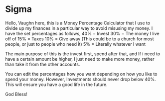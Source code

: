# Sigma
Hello, Vaughn here, this is a Money Percentage Calculator that I use to divide up my finances in a particular way to avoid misusing my money.
I have the set percentages as follows,
40% = Invest
30% = The money I live off of
15% = Taxes
10% = Give away (This could be to a church for most people, or just to people who need it)
5% = Literally whatever I want

The main purpose of this is the invest first, spend after that, and If i need to have a certain amount be higher, 
I just need to make more money, rather than take it from the other accounts.

You can edit the percentages how you want depending on how you like to spend your money. However, Investments should never drop below 40%. 
This will ensure you have a good life in the future.

God Bless!
